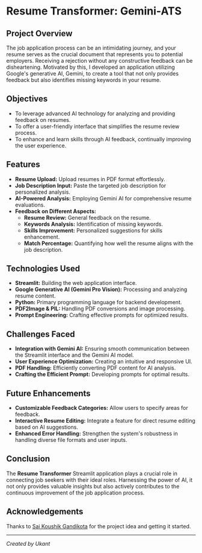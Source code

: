 # Resume Transformer: Gemini-ATS

## Project Overview

The job application process can be an intimidating journey, and your resume serves as the crucial document that represents you to potential employers. Receiving a rejection without any constructive feedback can be disheartening. Motivated by this, I developed an application utilizing Google's generative AI, Gemini, to create a tool that not only provides feedback but also identifies missing keywords in your resume.

## Objectives

- To leverage advanced AI technology for analyzing and providing feedback on resumes.
- To offer a user-friendly interface that simplifies the resume review process.
- To enhance and learn skills through AI feedback, continually improving the user experience.

## Features

- **Resume Upload:** Upload resumes in PDF format effortlessly.
- **Job Description Input:** Paste the targeted job description for personalized analysis.
- **AI-Powered Analysis:** Employing Gemini AI for comprehensive resume evaluations.
- **Feedback on Different Aspects:**
  - **Resume Review:** General feedback on the resume.
  - **Keywords Analysis:** Identification of missing keywords.
  - **Skills Improvement:** Personalized suggestions for skills enhancement.
  - **Match Percentage:** Quantifying how well the resume aligns with the job description.

## Technologies Used

- **Streamlit:** Building the web application interface.
- **Google Generative AI (Gemini Pro Vision):** Processing and analyzing resume content.
- **Python:** Primary programming language for backend development.
- **PDF2Image & PIL:** Handling PDF conversions and image processing.
- **Prompt Engineering:** Crafting effective prompts for optimized results.

## Challenges Faced

- **Integration with Gemini AI:** Ensuring smooth communication between the Streamlit interface and the Gemini AI model.
- **User Experience Optimization:** Creating an intuitive and responsive UI.
- **PDF Handling:** Efficiently converting PDF content for AI analysis.
- **Crafting the Efficient Prompt:** Developing prompts for optimal results.

## Future Enhancements

- **Customizable Feedback Categories:** Allow users to specify areas for feedback.
- **Interactive Resume Editing:** Integrate a feature for direct resume editing based on AI suggestions.
- **Enhanced Error Handling:** Strengthen the system's robustness in handling diverse file formats and user inputs.

## Conclusion

The **Resume Transformer** Streamlit application plays a crucial role in connecting job seekers with their ideal roles. Harnessing the power of AI, it not only provides valuable insights but also actively contributes to the continuous improvement of the job application process.

## Acknowledgements

Thanks to [Sai Koushik Gandikota](https://koushik2299.github.io/) for the project idea and getting it started.

---

*Created by Ukant*
